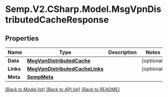 # Semp.V2.CSharp.Model.MsgVpnDistributedCacheResponse
## Properties

Name | Type | Description | Notes
------------ | ------------- | ------------- | -------------
**Data** | [**MsgVpnDistributedCache**](MsgVpnDistributedCache.md) |  | [optional] 
**Links** | [**MsgVpnDistributedCacheLinks**](MsgVpnDistributedCacheLinks.md) |  | [optional] 
**Meta** | [**SempMeta**](SempMeta.md) |  | 

[[Back to Model list]](../README.md#documentation-for-models) [[Back to API list]](../README.md#documentation-for-api-endpoints) [[Back to README]](../README.md)

